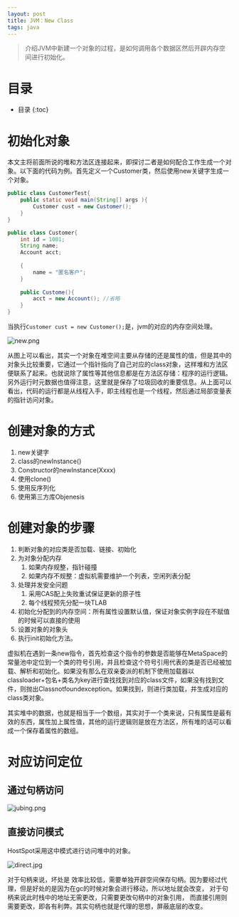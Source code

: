 ```yaml
---
layout: post
title: JVM：New Class
tags: java  
---
```



> 介绍JVM中新建一个对象的过程，是如何调用各个数据区然后开辟内存空间进行初始化。

#  目录
* 目录
{:toc}
# 初始化对象

本文主将前面所说的堆和方法区连接起来，即探讨二者是如何配合工作生成一个对象。以下面的代码为例。首先定义一个Customer类，然后使用new关键字生成一个对象。

```java
public class CustomerTest{
    public static void main(String[] args ){
        Customer cust = new Customer();
    }
}
```

```java
public class Customer{
    int id = 1001;
    String name;
    Account acct;
    
    {
        name = "匿名客户";
    }
    
    public Custome(){
        acct = new Account(); //省略
    }
}
```

当执行`Customer cust = new Customer();`是，jvm的对应的内存空间处理。

![new.png](https://pic.tyzhang.top/images/2020/06/05/new.png)

从图上可以看出，其实一个对象在堆空间主要从存储的还是属性的值，但是其中的对象头比较重要，它通过一个指针指向了自己对应的class对象，这样堆和方法区便联系了起来。也就说除了属性等其他信息都是在方法区存储：程序的运行逻辑。另外运行时元数据也值得注意，这里就是保存了垃圾回收的重要信息。从上面可以看出，代码的运行都是从线程入手，即主线程也是一个线程，然后通过局部变量表的指针访问对象。

# 创建对象的方式

1. new关键字
2. class的newInstance()
3. Constructor的newInstance(Xxxx)
4. 使用clone()
5. 使用反序列化
6. 使用第三方库Objenesis

# 创建对象的步骤

1. 判断对象的对应类是否加载、链接、初始化
2. 为对象分配内存
   1. 如果内存规整，指针碰撞
   2. 如果内存不规整：虚拟机需要维护一个列表，空闲列表分配
3. 处理并发安全问题
   1. 采用CAS配上失败重试保证更新的原子性
   2. 每个线程预先分配一块TLAB
4. 初始化分配到的内存空间：所有属性设置默认值，保证对象实例字段在不赋值的时候可以直接的使用
5. 设置对象的对象头
6. 执行init初始化方法。

虚拟机在遇到一条new指令，首先检查这个指令的参数是否能够在MetaSpace的常量池中定位到一个类的符号引用，并且检查这个符号引用代表的类是否已经被加载、解析和初始化。如果没有那么在双亲委派的机制下使用加载器以classloader+包名+类名为key进行查找找到对应的class文件，如果没有找到文件，则抛出Classnotfoundexception。如果找到，则进行类加载，并生成对应的class类对象。

其实堆中的数据，也就是相当于一个数组，其实对于一个类来说，只有属性是最有效的东西，属性加上属性值，其他的运行逻辑则是放在方法区，所有堆的话可以看成一个保存着属性的数组。

# 对应访问定位

## 通过句柄访问

![jubing.png](https://pic.tyzhang.top/images/2020/06/05/jubing.png)

## 直接访问模式

HostSpot采用这中模式进行访问堆中的对象。

![direct.jpg](https://pic.tyzhang.top/images/2020/06/05/direct.jpg)

对于句柄来说，坏处是 效率比较低，需要单独开辟空间保存句柄。因为要经过代理，但是好处的是因为在gc的时候对象会进行移动，所以地址就会改变， 对于句柄来说此时栈中的地址无需更改，只需要更改句柄中的对象引用， 而直接引用则需要更改，即各有利弊。其实句柄也就是代理的思想，屏蔽底层的改变。